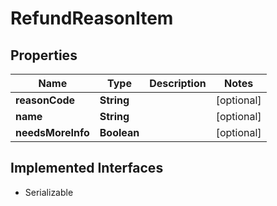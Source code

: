 

# RefundReasonItem


## Properties

| Name | Type | Description | Notes |
|------------ | ------------- | ------------- | -------------|
|**reasonCode** | **String** |  |  [optional] |
|**name** | **String** |  |  [optional] |
|**needsMoreInfo** | **Boolean** |  |  [optional] |


## Implemented Interfaces

* Serializable


